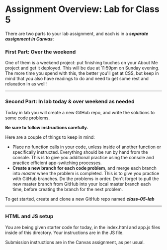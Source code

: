 # Assignment Overview: Lab for Class 5

There are two parts to your lab assignment, and each is in a ***separate assignment in Canvas***:

### First Part: Over the weekend

One of them is a weekend project: put finishing touches on your About Me project and get it deployed. This will be due at 11:59pm on Sunday evening. The more time you spend with this, the better you'll get at CSS, but keep in mind that you also have readings to do and need to get some rest and relaxation in as well!

---

### Second Part: In lab today & over weekend as needed

Today in lab you will create a new GitHub repo, and write the solutions to some code problems.

**Be sure to follow instructions carefully.**

Here are a couple of things to keep in mind:

* Place no function calls in your code, unless inside of another function or specifically instructed. Everything should be run by hand from the console. This is to give you additional practice using the console and practice efficient app-switching processes.
* **Create a new branch for each code problem**, and merge each branch into *master* when the problem is completed. This is to give you practice with GitHub branches. Do the problems in order. Don't forget to pull the new master branch from GitHub into your local master branch each time, before creating the branch for the next problem.

To get started, create and clone a new GitHub repo named ***class-05-lab***

---
### HTML and JS setup
You are being given starter code for today, in the index.html and app.js files inside of this directory. Your instructions are in the JS file.

Submission instructions are in the Canvas assignment, as per usual.

